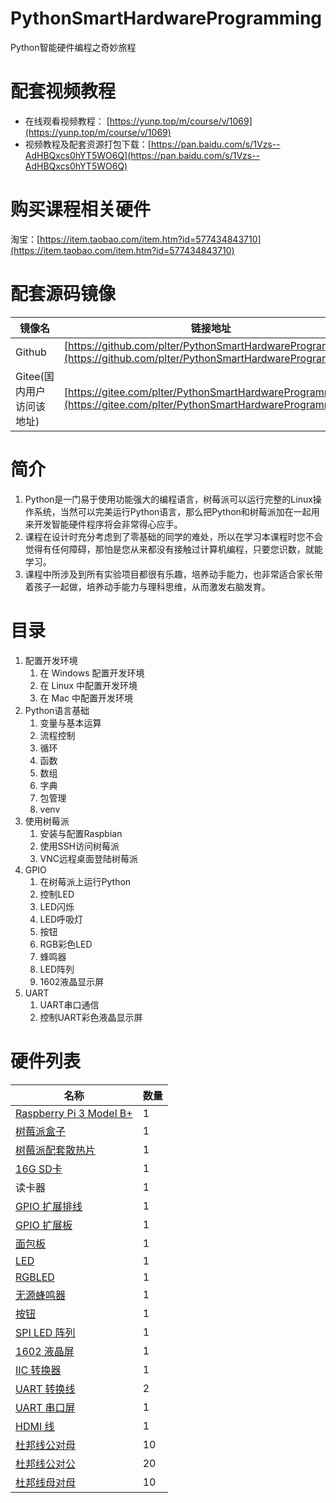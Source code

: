 # PythonSmartHardwareProgramming
Python智能硬件编程之奇妙旅程

# 配套视频教程  

* 在线观看视频教程： [https://yunp.top/m/course/v/1069](https://yunp.top/m/course/v/1069)
* 视频教程及配套资源打包下载：[https://pan.baidu.com/s/1Vzs--AdHBQxcs0hYT5WO6Q](https://pan.baidu.com/s/1Vzs--AdHBQxcs0hYT5WO6Q)

# 购买课程相关硬件 

淘宝：[https://item.taobao.com/item.htm?id=577434843710](https://item.taobao.com/item.htm?id=577434843710)

# 配套源码镜像 

| 镜像名 | 链接地址 |
| --- | --- |
| Github | [https://github.com/plter/PythonSmartHardwareProgramming](https://github.com/plter/PythonSmartHardwareProgramming) |
| Gitee(国内用户访问该地址) | [https://gitee.com/plter/PythonSmartHardwareProgramming](https://gitee.com/plter/PythonSmartHardwareProgramming) |

# 简介

1. Python是一门易于使用功能强大的编程语言，树莓派可以运行完整的Linux操作系统，当然可以完美运行Python语言，那么把Python和树莓派加在一起用来开发智能硬件程序将会非常得心应手。  
2. 课程在设计时充分考虑到了零基础的同学的难处，所以在学习本课程时您不会觉得有任何障碍，那怕是您从来都没有接触过计算机编程，只要您识数，就能学习。
3. 课程中所涉及到所有实验项目都很有乐趣，培养动手能力，也非常适合家长带着孩子一起做，培养动手能力与理科思维，从而激发右脑发育。  

# 目录

1. 配置开发环境 
    1. 在 Windows 配置开发环境 
    2. 在 Linux 中配置开发环境 
    3. 在 Mac 中配置开发环境 
1. Python语言基础 
    1. 变量与基本运算 
    1. 流程控制 
    1. 循环 
    2. 函数 
    2. 数组 
    2. 字典 
    3. 包管理 
    4. venv 
1. 使用树莓派 
    1. 安装与配置Raspbian 
    4. 使用SSH访问树莓派 
    5. VNC远程桌面登陆树莓派 
1. GPIO 
    1. 在树莓派上运行Python 
    1. 控制LED 
    1. LED闪烁 
    2. LED呼吸灯 
    1. 按钮 
    3. RGB彩色LED
    4. 蜂鸣器 
    2. LED阵列
    2. 1602液晶显示屏 
1. UART
    1. UART串口通信
    1. 控制UART彩色液晶显示屏   
    
# 硬件列表  

| 名称 | 数量 |
| --- | --- |
| [Raspberry Pi 3 Model B+](photos/IMG_20180908_121431.jpg) | 1 |
| [树莓派盒子](photos/IMG_20180908_160102.jpg) | 1 |
| [树莓派配套散热片](photos/IMG_20180909_072859.jpg) | 1 |
| [16G SD卡](photos/IMG_20180908_121401.jpg) | 1 |
| 读卡器 | 1 |
| [GPIO 扩展排线](photos/IMG_20180908_121546.jpg) | 1 |
| [GPIO 扩展板](photos/IMG_20180908_121526.jpg) | 1 |
| [面包板](photos/IMG_20180908_121455.jpg) | 1 |
| [LED](photos/IMG_20180908_121318.jpg) | 1 |
| [RGBLED](photos/IMG_20180908_160633.jpg) | 1 |
| [无源蜂鸣器](photos/IMG_20180908_161236.jpg) | 1 |
| [按钮](photos/IMG_20180908_160431.jpg) | 1 |
| [SPI LED 阵列](photos/IMG_20180908_161339.jpg) | 1 |
| [1602 液晶屏](photos/IMG_20180908_161548.jpg) | 1 |
| [IIC 转换器](photos/IMG_20180908_161608.jpg) | 1 |
| [UART 转换线](photos/IMG_20180908_160527.jpg) | 2 |
| [UART 串口屏](photos/IMG_20180908_160249.jpg) | 1 |
| [HDMI 线](photos/IMG_20180909_074508.jpg) | 1 |
| [杜邦线公对母](photos/IMG_20180909_074943.jpg) | 10 |
| [杜邦线公对公](photos/IMG_20180909_075046.jpg) | 20 |
| [杜邦线母对母](photos/IMG_20180909_075311.jpg) | 10 |
